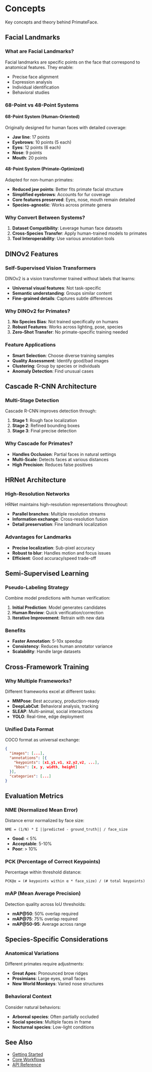 # Concepts

Key concepts and theory behind PrimateFace.

## Facial Landmarks

### What are Facial Landmarks?

Facial landmarks are specific points on the face that correspond to anatomical features. They enable:
- Precise face alignment
- Expression analysis
- Individual identification
- Behavioral studies

### 68-Point vs 48-Point Systems

#### 68-Point System (Human-Oriented)
Originally designed for human faces with detailed coverage:
- **Jaw line**: 17 points
- **Eyebrows**: 10 points (5 each)
- **Eyes**: 12 points (6 each)
- **Nose**: 9 points
- **Mouth**: 20 points

#### 48-Point System (Primate-Optimized)
Adapted for non-human primates:
- **Reduced jaw points**: Better fits primate facial structure
- **Simplified eyebrows**: Accounts for fur coverage
- **Core features preserved**: Eyes, nose, mouth remain detailed
- **Species-agnostic**: Works across primate genera

### Why Convert Between Systems?

1. **Dataset Compatibility**: Leverage human face datasets
2. **Cross-Species Transfer**: Apply human-trained models to primates
3. **Tool Interoperability**: Use various annotation tools

## DINOv2 Features

### Self-Supervised Vision Transformers

DINOv2 is a vision transformer trained without labels that learns:
- **Universal visual features**: Not task-specific
- **Semantic understanding**: Groups similar content
- **Fine-grained details**: Captures subtle differences

### Why DINOv2 for Primates?

1. **No Species Bias**: Not trained specifically on humans
2. **Robust Features**: Works across lighting, pose, species
3. **Zero-Shot Transfer**: No primate-specific training needed

### Feature Applications

- **Smart Selection**: Choose diverse training samples
- **Quality Assessment**: Identify good/bad images
- **Clustering**: Group by species or individuals
- **Anomaly Detection**: Find unusual cases

## Cascade R-CNN Architecture

### Multi-Stage Detection

Cascade R-CNN improves detection through:
1. **Stage 1**: Rough face localization
2. **Stage 2**: Refined bounding boxes
3. **Stage 3**: Final precise detection

### Why Cascade for Primates?

- **Handles Occlusion**: Partial faces in natural settings
- **Multi-Scale**: Detects faces at various distances
- **High Precision**: Reduces false positives

## HRNet Architecture

### High-Resolution Networks

HRNet maintains high-resolution representations throughout:
- **Parallel branches**: Multiple resolution streams
- **Information exchange**: Cross-resolution fusion
- **Detail preservation**: Fine landmark localization

### Advantages for Landmarks

- **Precise localization**: Sub-pixel accuracy
- **Robust to blur**: Handles motion and focus issues
- **Efficient**: Good accuracy/speed trade-off

## Semi-Supervised Learning

### Pseudo-Labeling Strategy

Combine model predictions with human verification:
1. **Initial Prediction**: Model generates candidates
2. **Human Review**: Quick verification/correction
3. **Iterative Improvement**: Retrain with new data

### Benefits

- **Faster Annotation**: 5-10x speedup
- **Consistency**: Reduces human annotator variance
- **Scalability**: Handle large datasets

## Cross-Framework Training

### Why Multiple Frameworks?

Different frameworks excel at different tasks:
- **MMPose**: Best accuracy, production-ready
- **DeepLabCut**: Behavioral analysis, tracking
- **SLEAP**: Multi-animal, social interactions
- **YOLO**: Real-time, edge deployment

### Unified Data Format

COCO format as universal exchange:
```json
{
  "images": [...],
  "annotations": [{
    "keypoints": [x1,y1,v1, x2,y2,v2, ...],
    "bbox": [x, y, width, height]
  }],
  "categories": [...]
}
```

## Evaluation Metrics

### NME (Normalized Mean Error)

Distance error normalized by face size:
```
NME = (1/N) * Σ ||predicted - ground_truth|| / face_size
```
- **Good**: < 5%
- **Acceptable**: 5-10%
- **Poor**: > 10%

### PCK (Percentage of Correct Keypoints)

Percentage within threshold distance:
```
PCK@α = (# keypoints within α * face_size) / (# total keypoints)
```

### mAP (Mean Average Precision)

Detection quality across IoU thresholds:
- **mAP@50**: 50% overlap required
- **mAP@75**: 75% overlap required
- **mAP@50-95**: Average across range

## Species-Specific Considerations

### Anatomical Variations

Different primates require adjustments:
- **Great Apes**: Pronounced brow ridges
- **Prosimians**: Large eyes, small faces
- **New World Monkeys**: Varied nose structures

### Behavioral Context

Consider natural behaviors:
- **Arboreal species**: Often partially occluded
- **Social species**: Multiple faces in frame
- **Nocturnal species**: Low-light conditions

## See Also

- [Getting Started](../getting-started/index.md)
- [Core Workflows](./core-workflows/index.md)
- [API Reference](../api/index.md)